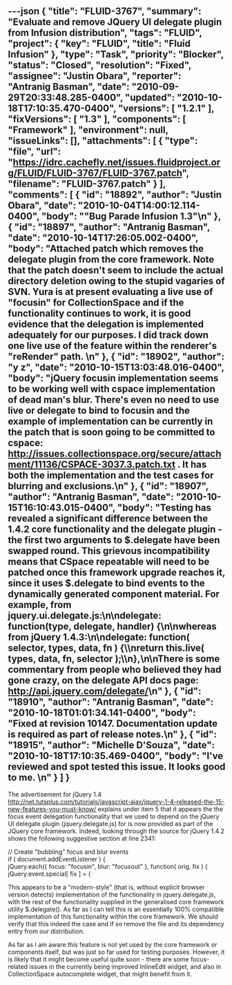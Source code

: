 ---json
{
  "title": "FLUID-3767",
  "summary": "Evaluate and remove JQuery UI delegate plugin from Infusion distribution",
  "tags": "FLUID",
  "project": {
    "key": "FLUID",
    "title": "Fluid Infusion"
  },
  "type": "Task",
  "priority": "Blocker",
  "status": "Closed",
  "resolution": "Fixed",
  "assignee": "Justin Obara",
  "reporter": "Antranig Basman",
  "date": "2010-09-29T20:33:48.285-0400",
  "updated": "2010-10-18T17:10:35.470-0400",
  "versions": [
    "1.2.1"
  ],
  "fixVersions": [
    "1.3"
  ],
  "components": [
    "Framework"
  ],
  "environment": null,
  "issueLinks": [],
  "attachments": [
    {
      "type": "file",
      "url": "https://idrc.cachefly.net/issues.fluidproject.org/FLUID/FLUID-3767/FLUID-3767.patch",
      "filename": "FLUID-3767.patch"
    }
  ],
  "comments": [
    {
      "id": "18892",
      "author": "Justin Obara",
      "date": "2010-10-04T14:00:12.114-0400",
      "body": "\"Bug Parade Infusion 1.3\"\n"
    },
    {
      "id": "18897",
      "author": "Antranig Basman",
      "date": "2010-10-14T17:26:05.002-0400",
      "body": "Attached patch which removes the delegate plugin from the core framework. Note that the patch doesn't seem to include the actual directory deletion owing to the stupid vagaries of SVN. Yura is at present evaluating a live use of \"focusin\" for CollectionSpace and if the functionality continues to work, it is good evidence that the delegation is implemented adequately for our purposes. I did track down one live use of the feature within the renderer's \"reRender\" path.&#x20;\n"
    },
    {
      "id": "18902",
      "author": "y z",
      "date": "2010-10-15T13:03:48.016-0400",
      "body": "jQuery focusin implementation seems to be working well with cspace implementation of dead man's blur. There's even no need to use live or delegate to bind to focusin and the example of implementation can be currently in the patch that is soon going to be committed to cspace: <http://issues.collectionspace.org/secure/attachment/11136/CSPACE-3037.3.patch.txt> . It has both the implementation and the test cases for blurring and exclusions.\n"
    },
    {
      "id": "18907",
      "author": "Antranig Basman",
      "date": "2010-10-15T16:10:43.015-0400",
      "body": "Testing has revealed a significant difference between the 1.4.2 core functionality and the delegate plugin - the first two arguments to $.delegate have been swapped round. This grievous incompatibility means that CSpace repeatable will need to be patched once this framework upgrade reaches it, since it uses $.delegate to bind events to the dynamically generated component material. For example, from jquery.ui.delegate.js:\n\ndelegate: function(type, delegate, handler) {\n\nwhereas from jQuery 1.4.3:\n\ndelegate: function( selector, types, data, fn ) {\\\nreturn this.live( types, data, fn, selector );\\\n},\n\nThere is some commentary from people who believed they had gone crazy, on the delegate API docs page: <http://api.jquery.com/delegate/>\n"
    },
    {
      "id": "18910",
      "author": "Antranig Basman",
      "date": "2010-10-18T01:01:34.141-0400",
      "body": "Fixed at revision 10147. Documentation update is required as part of release notes.\n"
    },
    {
      "id": "18915",
      "author": "Michelle D'Souza",
      "date": "2010-10-18T17:10:35.469-0400",
      "body": "I've reviewed and spot tested this issue. It looks good to me.&#x20;\n"
    }
  ]
}
---
The advertisement for jQuery 1.4 <http://net.tutsplus.com/tutorials/javascript-ajax/jquery-1-4-released-the-15-new-features-you-must-know/> explains under item 5 that it appears the the focus event delegation functionality that we used to depend on the jQuery UI delegate plugin (jquery.delegate.js) for is now provided as part of the JQuery core framework. Indeed, looking through the source for jQuery 1.4.2 shows the following suggestive section at line 2341:

// Create "bubbling" focus and blur events\
if ( document.addEventListener ) {\
jQuery.each({ focus: "focusin", blur: "focusout" }, function( orig, fix ) {\
jQuery.event.special\[ fix ] = {

This appears to be a "modern-style" (that is, without explicit browser version detects) implementation of the functionality in jquery.delegate.js, with the rest of the functionality supplied in the generalised core framework utility $.delegate(). As far as I can tell this is an essentially 100% compatible implementation of this functionality within the core framework. We should verify that this indeed the case and if so remove the file and its dependency entry from our distribution.

As far as I am aware this feature is not yet used by the core framework or components itself, but was just so far used for testing purposes. However, it is likely that it might become useful quite soon - there are some focus-related issues in the currently being improved InlineEdit widget, and also in CollectionSpace autocomplete widget, that might benefit from it.

        